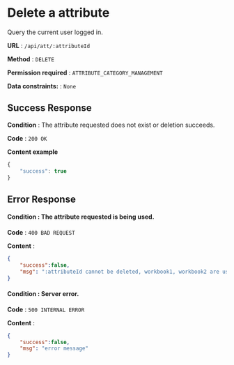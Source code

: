 # Delete a attribute

Query the current user logged in.

**URL** : `/api/att/:attributeId`

**Method** : `DELETE`

**Permission required** : `ATTRIBUTE_CATEGORY_MANAGEMENT`

**Data constraints:** : `None`

## Success Response

**Condition** : The attribute requested does not exist or deletion succeeds.

**Code** : `200 OK`

**Content example**

```javascript
{
    "success": true
}
```

## Error Response

#### **Condition** : The attribute requested is being used.

**Code** : `400 BAD REQUEST`

**Content** :

```json
{
    "success":false,
    "msg": ":attributeId cannot be deleted, workbook1, workbook2 are using this attribute."
}
```


#### **Condition** : Server error.

**Code** : `500 INTERNAL ERROR`

**Content** :

```json
{
    "success":false,
    "msg": "error message"
}
```
